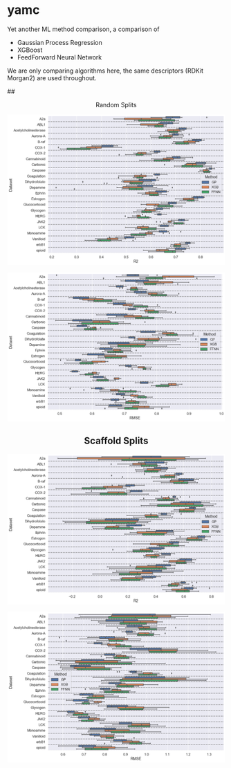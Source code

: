 # yamc
Yet another ML method comparison, a comparison of 
* Gaussian Process Regression
* XGBoost
* FeedForward Neural Network

We are only comparing algorithms here, the same descriptors (RDKit Morgan2) are used throughout.

##<div align="center">Random Splits 

![](r2_comparison.png)

![](rmse_comparison.png)

## Scaffold Splits 

![](scaffold_split_r2.png)

![](scaffold_split_rmse.png)
